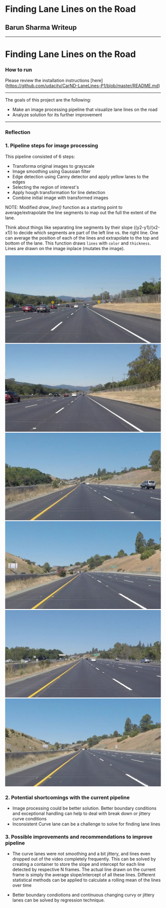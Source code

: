# **Finding Lane Lines on the Road** 

## Barun Sharma Writeup 

---

# **Finding Lane Lines on the Road**

### How to run

Please review the installation instructions [here] (https://github.com/udacity/CarND-LaneLines-P1/blob/master/README.md)


---

The goals of this project are the following:

* Make an image processing pipeline that visualize lane lines on the road
* Analyze solution for its further improvement


[//]: # (Image References)

[image1]: ./test_images/solidWhiteCurve.jpg "solidWhiteCurve"
[image2]: ./test_images/solidWhiteRight.jpg "solidWhiteRight"
[image3]: ./test_images/solidYellowCurve.jpg "solidYellowCurve"
[image4]: ./test_images/solidYellowCurve2.jpg "solidYellowCurve2"
[image5]: ./test_images/solidYellowLeft.jpg "solidYellowLeft"
[image6]: ./test_images/whiteCarLaneSwitch.jpg "whiteCarLaneSwitch"


---

### Reflection

### 1. Pipeline steps for image processing 

This pipeline consisted of 6 steps:

* Transforma original images to grayscale
* Image smoothing using Gaussian filter
* Edge detection using Canny detector and apply yellow lanes to the edges
* Selecting the region of interest's
* Apply hough transformation for line detection
* Combine initial image with transformed images

 NOTE: Modified *draw_line()* function as a starting point to average/extrapolate the line segments to map out the full the 
 extent of the lane.  
    
Think about things like separating line segments by their slope ((y2-y1)/(x2-x1)) to decide which segments are part of the left
line vs. the right line.  One can average the position of each of the lines and extrapolate to the top and bottom of the lane.
This function draws `lines` with `color` and `thickness`. Lines are drawn on the image inplace (mutates the image).


![alt text][image1]
![alt text][image2]
![alt text][image3]
![alt text][image4]
![alt text][image5]
![alt text][image6]


### 2. Potential shortcomings with the current pipeline


* Image processing could be better solution. Better boundary conditions and exceptional handling can help to deal with break down or jittery curve conditions
* Inconsistent Curve lane can be a challenge to solve for finding lane lines


### 3. Possible improvements and recommendations to improve pipeline

* The curve lanes were not smoothing and a bit jittery, and lines even dropped out of the video completely frequently. This can be solved by creating a container to store the slope and intercept for each line detected by respective N frames. The actual line drawn on the current frame is simply the average slope/intercept of all these lines. Different statistical methods can be applied to calculate a rolling mean of the lines over time

* Better boundary condiotions and continuous changing curvy or jittery lanes can be solved by regression technique. 

